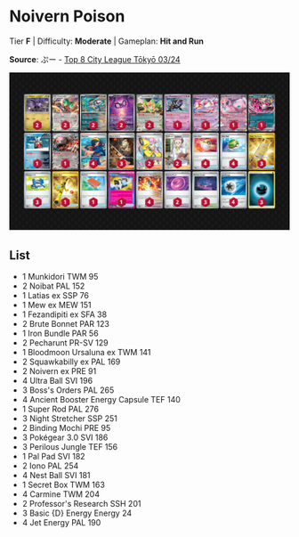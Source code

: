 # Noivern Poison

Tier **F** | Difficulty: **Moderate** | Gameplan: **Hit and Run**

**Source**: ぷー - [Top 8 City League Tōkyō 03/24](https://limitlesstcg.com/decks/list/jp/34687)

![decklist](../../!Images/Standard/16SVI-JTG/Noivern%20Poison.png)

## List
* 1 Munkidori TWM 95
* 2 Noibat PAL 152
* 1 Latias ex SSP 76
* 1 Mew ex MEW 151
* 1 Fezandipiti ex SFA 38
* 2 Brute Bonnet PAR 123
* 1 Iron Bundle PAR 56
* 2 Pecharunt PR-SV 129
* 1 Bloodmoon Ursaluna ex TWM 141
* 2 Squawkabilly ex PAL 169
* 2 Noivern ex PRE 91
* 4 Ultra Ball SVI 196
* 3 Boss's Orders PAL 265
* 4 Ancient Booster Energy Capsule TEF 140
* 1 Super Rod PAL 276
* 3 Night Stretcher SSP 251
* 2 Binding Mochi PRE 95
* 3 Pokégear 3.0 SVI 186
* 3 Perilous Jungle TEF 156
* 1 Pal Pad SVI 182
* 2 Iono PAL 254
* 4 Nest Ball SVI 181
* 1 Secret Box TWM 163
* 4 Carmine TWM 204
* 2 Professor's Research SSH 201
* 3 Basic {D} Energy Energy 24
* 4 Jet Energy PAL 190